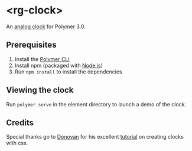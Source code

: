 # \<rg-clock\>

An [analog clock](https://robert-groensfeld.github.io/rg-clock/index.html) 
for Polymer 3.0.

## Prerequisites

1. Install the [Polymer CLI](https://www.npmjs.com/package/polymer-cli)
2. Install npm (packaged with [Node.js](https://nodejs.org))
3. Run `npm install` to install the dependencies

## Viewing the clock

Run `polymer serve` in the element directory to launch a demo of the clock.

<!-- 
## Running Tests

```
$ polymer test
```

Your application is already set up to be tested via 
[web-component-tester](https://github.com/Polymer/web-component-tester). 
Run `polymer test` to run your application's test suite locally. 
-->

## Credits

Special thanks go to [Donovan](http://hop.ie/) for his excellent 
[tutorial](https://cssanimation.rocks/clocks/) on creating clocks with css.
